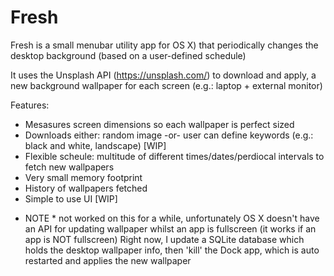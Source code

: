 # Fresh

Fresh is a small menubar utility app for OS X) that periodically changes the desktop background (based on a user-defined schedule)

It uses the Unsplash API (https://unsplash.com/) to download and apply, a new background wallpaper for each screen (e.g.: laptop + external monitor)

Features:
- Mesasures screen dimensions so each wallpaper is perfect sized
- Downloads either: random image -or- user can define keywords (e.g.: black and white, landscape) [WIP]
- Flexible scheule: multitude of different times/dates/perdiocal intervals to fetch new wallpapers
- Very small memory footprint
- History of wallpapers fetched
- Simple to use UI [WIP]


* NOTE * not worked on this for a while, unfortunately OS X doesn't have an API for updating wallpaper whilst an app is fullscreen (it works if an app is NOT fullscreen)
Right now, I update a SQLite database which holds the desktop wallpaper info, then 'kill' the Dock app, which is auto restarted and applies the new wallpaper
